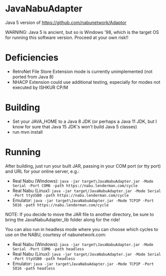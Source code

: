 # JavaNabuAdapter
Java 5 version of https://github.com/nabunetwork/Adaptor

WARNING: Java 5 is ancient, but so is Windows '98, which is the target OS for running this software version.  Proceed at your own risk!!

# Deficiencies 
* RetroNet File Store Extension mode is currently unimplemented (not ported from Java 8)
* NHACP Extension could use additional testing, especially for modes not executed by ISHKUR CP/M

# Building
* Set your JAVA_HOME to a Java 8 JDK (or perhaps a Java 11 JDK, but I know for sure that Java 15 JDK's won't build Java 5 classes)
* run mvn install 


# Running
After building, just run your built JAR, passing in your COM port (or tty port) and URL for your online server, e.g.:
* Real Nabu (Windows): `java -jar target\JavaNabuAdapter.jar -Mode Serial -Port COM6 -path https://nabu.lenderman.com/cycle`
* Real Nabu (Linux): `java -jar target/JavaNabuAdapter.jar -Mode Serial -Port ttyUSB0 -path https://nabu.lenderman.com/cycle`
* Emulator: `java -jar target\JavaNabuAdapter.jar -Mode TCPIP -Port 5816 -path https://nabu.lenderman.com/cycle`

NOTE: If you decide to move the JAR file to another directory, be sure to bring the JavaNabuAdapter_lib folder along for the ride!

You can also run in headless mode where you can choose which cycles to use on the NABU, courtesy of nabunetwork.com:
* Real Nabu (Windows): `java -jar target\JavaNabuAdapter.jar -Mode Serial -Port COM6 -path headless`
* Real Nabu (Linux): `java -jar target/JavaNabuAdapter.jar -Mode Serial -Port ttyUSB0 -path headless`
* Emulator: `java -jar target\JavaNabuAdapter.jar -Mode TCPIP -Port 5816 -path headless`